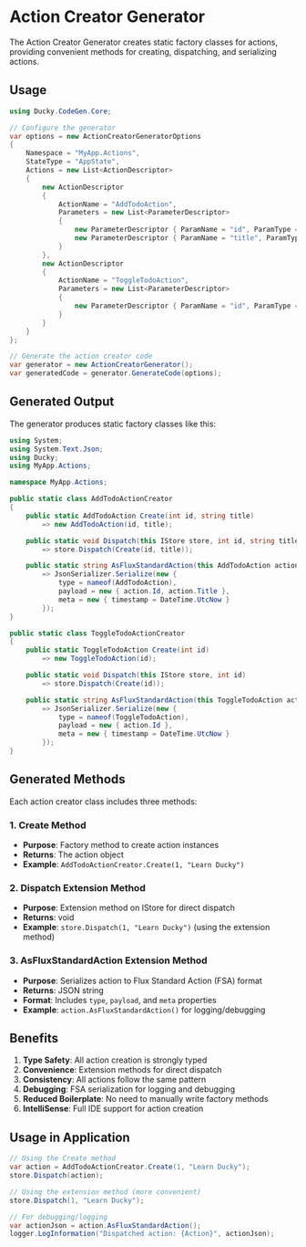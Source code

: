# Action Creator Generator

The Action Creator Generator creates static factory classes for actions, providing convenient methods for creating, dispatching, and serializing actions.

## Usage

```csharp
using Ducky.CodeGen.Core;

// Configure the generator
var options = new ActionCreatorGeneratorOptions
{
    Namespace = "MyApp.Actions",
    StateType = "AppState",
    Actions = new List<ActionDescriptor>
    {
        new ActionDescriptor
        {
            ActionName = "AddTodoAction",
            Parameters = new List<ParameterDescriptor>
            {
                new ParameterDescriptor { ParamName = "id", ParamType = "int" },
                new ParameterDescriptor { ParamName = "title", ParamType = "string" }
            }
        },
        new ActionDescriptor
        {
            ActionName = "ToggleTodoAction",
            Parameters = new List<ParameterDescriptor>
            {
                new ParameterDescriptor { ParamName = "id", ParamType = "int" }
            }
        }
    }
};

// Generate the action creator code
var generator = new ActionCreatorGenerator();
var generatedCode = generator.GenerateCode(options);
```

## Generated Output

The generator produces static factory classes like this:

```csharp
using System;
using System.Text.Json;
using Ducky;
using MyApp.Actions;

namespace MyApp.Actions;

public static class AddTodoActionCreator
{
    public static AddTodoAction Create(int id, string title)
        => new AddTodoAction(id, title);

    public static void Dispatch(this IStore store, int id, string title)
        => store.Dispatch(Create(id, title));

    public static string AsFluxStandardAction(this AddTodoAction action)
        => JsonSerializer.Serialize(new {
            type = nameof(AddTodoAction),
            payload = new { action.Id, action.Title },
            meta = new { timestamp = DateTime.UtcNow }
        });
}

public static class ToggleTodoActionCreator
{
    public static ToggleTodoAction Create(int id)
        => new ToggleTodoAction(id);

    public static void Dispatch(this IStore store, int id)
        => store.Dispatch(Create(id));

    public static string AsFluxStandardAction(this ToggleTodoAction action)
        => JsonSerializer.Serialize(new {
            type = nameof(ToggleTodoAction),
            payload = new { action.Id },
            meta = new { timestamp = DateTime.UtcNow }
        });
}
```

## Generated Methods

Each action creator class includes three methods:

### 1. Create Method
- **Purpose**: Factory method to create action instances
- **Returns**: The action object
- **Example**: `AddTodoActionCreator.Create(1, "Learn Ducky")`

### 2. Dispatch Extension Method
- **Purpose**: Extension method on IStore for direct dispatch
- **Returns**: void
- **Example**: `store.Dispatch(1, "Learn Ducky")` (using the extension method)

### 3. AsFluxStandardAction Extension Method
- **Purpose**: Serializes action to Flux Standard Action (FSA) format
- **Returns**: JSON string
- **Format**: Includes `type`, `payload`, and `meta` properties
- **Example**: `action.AsFluxStandardAction()` for logging/debugging

## Benefits

1. **Type Safety**: All action creation is strongly typed
2. **Convenience**: Extension methods for direct dispatch
3. **Consistency**: All actions follow the same pattern
4. **Debugging**: FSA serialization for logging and debugging
5. **Reduced Boilerplate**: No need to manually write factory methods
6. **IntelliSense**: Full IDE support for action creation

## Usage in Application

```csharp
// Using the Create method
var action = AddTodoActionCreator.Create(1, "Learn Ducky");
store.Dispatch(action);

// Using the extension method (more convenient)
store.Dispatch(1, "Learn Ducky");

// For debugging/logging
var actionJson = action.AsFluxStandardAction();
logger.LogInformation("Dispatched action: {Action}", actionJson);
```